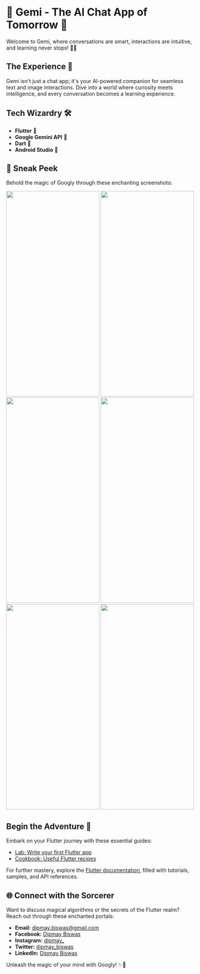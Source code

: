 # 🌟 Gemi - The AI Chat App of Tomorrow 🚀

Welcome to Gemi, where conversations are smart, interactions are intuitive, and learning never stops! 🤖✨

## The Experience 🎯

Gemi isn't just a chat app; it's your AI-powered companion for seamless text and image interactions. Dive into a world where curiosity meets intelligence, and every conversation becomes a learning experience.

## Tech Wizardry 🛠️

- **Flutter** 🦋
- **Google Gemini API** 🌟
- **Dart** 🎯
- **Android Studio** 🤖


## 📸 Sneak Peek

Behold the magic of Googly through these enchanting screenshots:

<img src="https://github.com/dipmay-biswas/Gemi/assets/127662809/70ea698d-9e16-48b0-b04c-b802b3a30e9b" width="250" height="550">
<img src="https://github.com/dipmay-biswas/Gemi/assets/127662809/7e030925-3a50-46d1-bc4e-2067fbd04837" width="250" height="550">
<img src="https://github.com/dipmay-biswas/Gemi/assets/127662809/4f653f2b-617e-420a-8076-a6c3849cae1f" width="250" height="550">
<img src="https://github.com/dipmay-biswas/Gemi/assets/127662809/1045233d-612a-4443-a534-636eb39f69ea" width="250" height="550">
<img src="https://github.com/dipmay-biswas/Gemi/assets/127662809/c3544bb7-0b51-4087-ae33-a8463acdabff" width="250" height="550">
<img src="https://github.com/dipmay-biswas/Gemi/assets/127662809/309ca07c-db11-42d8-b340-779ea1667ac4" width="250" height="550">


## Begin the Adventure 🚀

Embark on your Flutter journey with these essential guides:

- [Lab: Write your first Flutter app](https://docs.flutter.dev/get-started/codelab)
- [Cookbook: Useful Flutter recipes](https://docs.flutter.dev/cookbook)

For further mastery, explore the [Flutter documentation](https://docs.flutter.dev/), filled with tutorials, samples, and API references.

## 🌐 Connect with the Sorcerer

Want to discuss magical algorithms or the secrets of the Flutter realm? Reach out through these enchanted portals:

- **Email:** [dipmay.biswas@gmail.com](mailto:dipmay.biswas@gmail.com)
- **Facebook:** [Dipmay Biswas](https://www.facebook.com/dipmay.biswas.1)
- **Instagram:** [dipmay_](https://www.instagram.com/dipmay_biswas/)
- **Twitter:** [dipmay_biswas](https://twitter.com/dipmay_biswas)
- **LinkedIn:** [Dipmay Biswas](https://www.linkedin.com/in/dipmay-biswas-72a374227/)

Unleash the magic of your mind with Googly! ✨🔮
